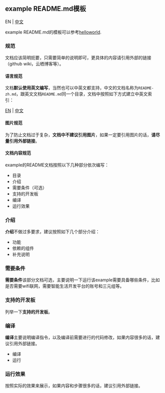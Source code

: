 ## example README.md模板

EN | [中文](./example_template-zh.md)

example README.md的模板可以参考[helloworld](../../example/helloworld/README.md).

### 规范

文档应该简明扼要，只需要简单的说明即可，更具体的内容请引用外部的链接（github wiki，云栖博客等）。

#### 语言规范

文档**默认使用英文编写**，当然也可以中英文都支持，中文的文档名称为`README-zh.md`，跟英文文档`README.md`同一个目录，文档中按照如下方式建立中英文索引：

[EN](README.md) | [中文](README-zh.md)

#### 图片规范

为了防止文档过于复杂，**文档中不建议引用图片**，如果一定要引用图片的话，**请尽量引用外部链接**。

#### 文档内容规范

example的README文档按照以下几种部分依次编写：

* 目录
* 介绍
* 需要条件（可选）
* 支持的开发板
* 编译
* 运行效果

### 介绍

**介绍**不做过多要求，建议按照如下几个部分介绍：

* 功能
* 依赖的组件
* 补充说明

### 需要条件

**需要条件**该部分文档可选，主要说明一下运行该example需要具备哪些条件，比如是否需要wifi联网，需要智能生活开发平台的账号和三元组等。

### 支持的开发板

列举一下**支持的开发板**。

### 编译

**编译**主要说明编译指令，以及编译前需要进行的代码修改，如果内容很多的话，建议引用外部链接。

* 编译
* 运行

### 运行效果
按照实际的效果来展示，如果内容和步骤很多的话，建议引用外部链接。